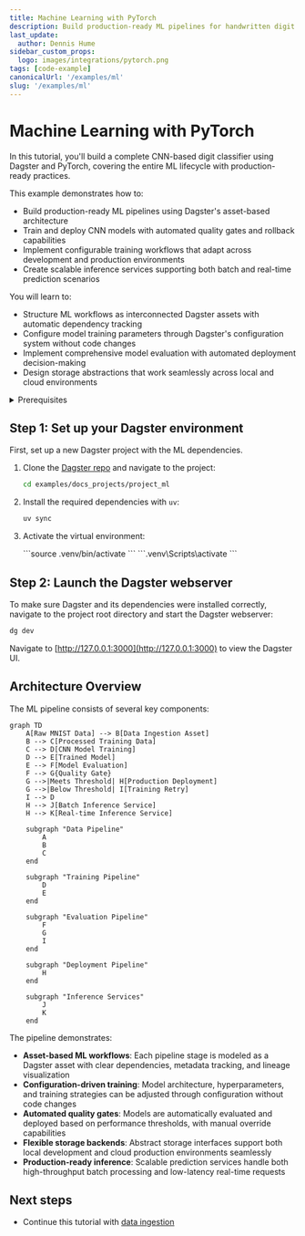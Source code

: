 ```yaml
---
title: Machine Learning with PyTorch
description: Build production-ready ML pipelines for handwritten digit classification
last_update:
  author: Dennis Hume
sidebar_custom_props:
  logo: images/integrations/pytorch.png
tags: [code-example]
canonicalUrl: '/examples/ml'
slug: '/examples/ml'
---
```


# Machine Learning with PyTorch

In this tutorial, you'll build a complete CNN-based digit classifier using Dagster and PyTorch, covering the entire ML lifecycle with production-ready practices.

This example demonstrates how to:

- Build production-ready ML pipelines using Dagster's asset-based architecture
- Train and deploy CNN models with automated quality gates and rollback capabilities
- Implement configurable training workflows that adapt across development and production environments
- Create scalable inference services supporting both batch and real-time prediction scenarios

You will learn to:

- Structure ML workflows as interconnected Dagster assets with automatic dependency tracking
- Configure model training parameters through Dagster's configuration system without code changes
- Implement comprehensive model evaluation with automated deployment decision-making
- Design storage abstractions that work seamlessly across local and cloud environments

<details>
  <summary>Prerequisites</summary>

To follow the steps in this guide, you'll need:

- Basic Python knowledge
- Python 3.9+ installed on your system. Refer to the [Installation guide](/getting-started/installation) for information.
- Basic familiarity with machine learning concepts (neural networks, training/validation splits)
- Understanding of PyTorch fundamentals (tensors, models, training loops)

</details>

## Step 1: Set up your Dagster environment

First, set up a new Dagster project with the ML dependencies.

1. Clone the [Dagster repo](https://github.com/dagster-io/dagster) and navigate to the project:

   ```bash
   cd examples/docs_projects/project_ml
   ```

2. Install the required dependencies with `uv`:

   ```bash
   uv sync
   ```

3. Activate the virtual environment:

   <Tabs>
     <TabItem value="macos" label="MacOS">
       ```source .venv/bin/activate ```
     </TabItem>
     <TabItem value="windows" label="Windows">
       ```.venv\Scripts\activate ```
     </TabItem>
   </Tabs>

## Step 2: Launch the Dagster webserver

To make sure Dagster and its dependencies were installed correctly, navigate to the project root directory and start the Dagster webserver:

```bash
dg dev
```

Navigate to [http://127.0.0.1:3000](http://127.0.0.1:3000) to view the Dagster UI.

## Architecture Overview

The ML pipeline consists of several key components:

```mermaid
graph TD
    A[Raw MNIST Data] --> B[Data Ingestion Asset]
    B --> C[Processed Training Data]
    C --> D[CNN Model Training]
    D --> E[Trained Model]
    E --> F[Model Evaluation]
    F --> G{Quality Gate}
    G -->|Meets Threshold| H[Production Deployment]
    G -->|Below Threshold| I[Training Retry]
    I --> D
    H --> J[Batch Inference Service]
    H --> K[Real-time Inference Service]

    subgraph "Data Pipeline"
        A
        B
        C
    end

    subgraph "Training Pipeline"
        D
        E
    end

    subgraph "Evaluation Pipeline"
        F
        G
        I
    end

    subgraph "Deployment Pipeline"
        H
    end

    subgraph "Inference Services"
        J
        K
    end
```

The pipeline demonstrates:

- **Asset-based ML workflows**: Each pipeline stage is modeled as a Dagster asset with clear dependencies, metadata tracking, and lineage visualization
- **Configuration-driven training**: Model architecture, hyperparameters, and training strategies can be adjusted through configuration without code changes
- **Automated quality gates**: Models are automatically evaluated and deployed based on performance thresholds, with manual override capabilities
- **Flexible storage backends**: Abstract storage interfaces support both local development and cloud production environments seamlessly
- **Production-ready inference**: Scalable prediction services handle both high-throughput batch processing and low-latency real-time requests

## Next steps

- Continue this tutorial with [data ingestion](/examples/ml/data-ingestion)
